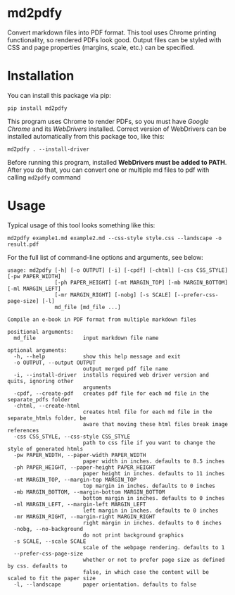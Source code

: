 # md2pdfy
Convert markdown files into PDF format. This tool uses Chrome printing functionality, so rendered PDFs look good.
Output files can be styled with CSS and page properties (margins, scale, etc.) can be specified.

# Installation
You can install this package via pip:
```
pip install md2pdfy
```
This program uses Chrome to render PDFs, so you must have *Google Chrome* and its *WebDrivers* installed.
Correct version of WebDrivers can be installed automatically from this package too, like this:
```
md2pdfy . --install-driver
```
Before running this program, installed **WebDrivers must be added to PATH**. 
After you do that, you can convert one or multiple md files to pdf with calling `md2pdfy` command

# Usage
Typical usage of this tool looks something like this:
```
md2pdfy example1.md example2.md --css-style style.css --landscape -o result.pdf
```
For the full list of command-line options and arguments, see below:
```
usage: md2pdfy [-h] [-o OUTPUT] [-i] [-cpdf] [-chtml] [-css CSS_STYLE] [-pw PAPER_WIDTH]
               [-ph PAPER_HEIGHT] [-mt MARGIN_TOP] [-mb MARGIN_BOTTOM] [-ml MARGIN_LEFT]
               [-mr MARGIN_RIGHT] [-nobg] [-s SCALE] [--prefer-css-page-size] [-l]
               md_file [md_file ...]
                   
Compile an e-book in PDF format from multiple markdown files

positional arguments:
  md_file               input markdown file name

optional arguments:
  -h, --help            show this help message and exit
  -o OUTPUT, --output OUTPUT
                        output merged pdf file name
  -i, --install-driver  installs required web driver version and quits, ignoring other
                        arguments
  -cpdf, --create-pdf   creates pdf file for each md file in the separate_pdfs folder
  -chtml, --create-html
                        creates html file for each md file in the separate_htmls folder, be
                        aware that moving these html files break image references
  -css CSS_STYLE, --css-style CSS_STYLE
                        path to css file if you want to change the style of generated htmls
  -pw PAPER_WIDTH, --paper-width PAPER_WIDTH
                        paper width in inches. defaults to 8.5 inches
  -ph PAPER_HEIGHT, --paper-height PAPER_HEIGHT
                        paper height in inches. defaults to 11 inches
  -mt MARGIN_TOP, --margin-top MARGIN_TOP
                        top margin in inches. defaults to 0 inches
  -mb MARGIN_BOTTOM, --margin-bottom MARGIN_BOTTOM
                        bottom margin in inches. defaults to 0 inches
  -ml MARGIN_LEFT, --margin-left MARGIN_LEFT
                        left margin in inches. defaults to 0 inches
  -mr MARGIN_RIGHT, --margin-right MARGIN_RIGHT
                        right margin in inches. defaults to 0 inches
  -nobg, --no-background
                        do not print background graphics
  -s SCALE, --scale SCALE
                        scale of the webpage rendering. defaults to 1
  --prefer-css-page-size
                        whether or not to prefer page size as defined by css. defaults to
                        false, in which case the content will be scaled to fit the paper size
  -l, --landscape       paper orientation. defaults to false
```